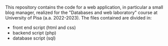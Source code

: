 This repository contains the code for a web application, in particular a small blog manager, realized for the "Databases and web laboratory" course at University of Pisa (a.a. 2022-2023).
The files contained are divided in:
- front end script (html and css)
- backend script (php)
- database script (sql)
